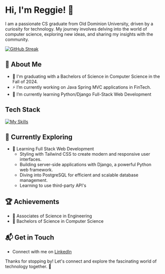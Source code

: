 # Hi, I'm Reggie! 👋

I am a passionate CS graduate from Old Dominion University, driven by a curiosity for technology. My journey involves delving into the world of computer science, exploring new ideas, and sharing my insights with the community.

[![GitHub Streak](https://github-readme-streak-stats.herokuapp.com/?user=DenverCoder1)](https://git.io/streak-stats)

## 🚀 About Me

- 🔭 I'm graduating with a Bachelors of Science in Computer Science in the Fall of 2024.
- ⚡ I’m currently working on Java Spring MVC applications in FinTech. 
- 🌱 I’m currently learning Python/Django Full-Stack Web Development

## Tech Stack
[![My Skills](https://skillicons.dev/icons?i=js,html,css,linux,cpp,java,python,postgresql,docker,vscode,eclipse)](https://skillicons.dev)

## 🌱 Currently Exploring

- 🚀 Learning Full Stack Web Development
  - Styling with Tailwind CSS to create modern and responsive user interfaces.
  - Building server-side applications with Django, a powerful Python web framework.
  - Diving into PostgreSQL for efficient and scalable database management.
  - Learning to use third-party API's 

 ## 🏆 Achievements

- 🌟 Associates of Science in Engineering
- 🌟 Bachelors of Science in Computer Science


## 📬 Get in Touch

- Connect with me on [LinkedIn](https://www.linkedin.com/in/reginaldpinderjrva/)

Thanks for stopping by! Let's connect and explore the fascinating world of technology together. 🚀
